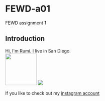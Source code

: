 # FEWD-a01
FEWD assignment 1

## Introduction
Hi, I'm Rumi. I live in San Diego.  
<img src="https://scontent-nrt1-1.cdninstagram.com/v/t51.2885-15/53752327_138537210529063_3122970252157446955_n.jpg?stp=dst-jpg_e35&_nc_ht=scontent-nrt1-1.cdninstagram.com&_nc_cat=107&_nc_ohc=LXpWoWf7EggAX9UXGkV&edm=ALQROFkBAAAA&ccb=7-5&ig_cache_key=MjAwNTk5MjIyMTI3OTgzNjIyNQ%3D%3D.2-ccb7-5&oh=00_AfDFSv8Y5YVkn4YMzEDSIu2tPOhas7-qJ-tm6XhrogMA9w&oe=63E74025&_nc_sid=30a2ef"  width="100">
![](https://scontent-nrt1-1.cdninstagram.com/v/t51.2885-15/53752327_138537210529063_3122970252157446955_n.jpg?stp=dst-jpg_e35&_nc_ht=scontent-nrt1-1.cdninstagram.com&_nc_cat=107&_nc_ohc=LXpWoWf7EggAX9UXGkV&edm=ALQROFkBAAAA&ccb=7-5&ig_cache_key=MjAwNTk5MjIyMTI3OTgzNjIyNQ%3D%3D.2-ccb7-5&oh=00_AfDFSv8Y5YVkn4YMzEDSIu2tPOhas7-qJ-tm6XhrogMA9w&oe=63E74025&_nc_sid=30a2ef)

If you like to check out my [instagram account](https://z-p15.www.instagram.com/lunazuka527/) 
